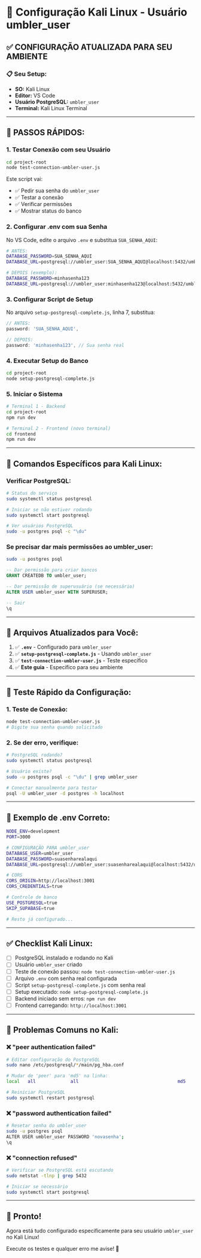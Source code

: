 # 🐉 Configuração Kali Linux - Usuário umbler_user

## ✅ **CONFIGURAÇÃO ATUALIZADA PARA SEU AMBIENTE**

### 📋 **Seu Setup:**
- **SO:** Kali Linux
- **Editor:** VS Code
- **Usuário PostgreSQL:** `umbler_user`
- **Terminal:** Kali Linux Terminal

---

## 🚀 **PASSOS RÁPIDOS:**

### 1. **Testar Conexão com seu Usuário**
```bash
cd project-root
node test-connection-umbler-user.js
```
Este script vai:
- ✅ Pedir sua senha do `umbler_user`
- ✅ Testar a conexão
- ✅ Verificar permissões
- ✅ Mostrar status do banco

### 2. **Configurar .env com sua Senha**
No VS Code, edite o arquivo `.env` e substitua `SUA_SENHA_AQUI`:

```bash
# ANTES:
DATABASE_PASSWORD=SUA_SENHA_AQUI
DATABASE_URL=postgresql://umbler_user:SUA_SENHA_AQUI@localhost:5432/umbler_webhook_db

# DEPOIS (exemplo):
DATABASE_PASSWORD=minhasenha123
DATABASE_URL=postgresql://umbler_user:minhasenha123@localhost:5432/umbler_webhook_db
```

### 3. **Configurar Script de Setup**
No arquivo `setup-postgresql-complete.js`, linha 7, substitua:
```javascript
// ANTES:
password: 'SUA_SENHA_AQUI',

// DEPOIS:
password: 'minhasenha123', // Sua senha real
```

### 4. **Executar Setup do Banco**
```bash
cd project-root
node setup-postgresql-complete.js
```

### 5. **Iniciar o Sistema**
```bash
# Terminal 1 - Backend
cd project-root
npm run dev

# Terminal 2 - Frontend (novo terminal)
cd frontend
npm run dev
```

---

## 🔧 **Comandos Específicos para Kali Linux:**

### Verificar PostgreSQL:
```bash
# Status do serviço
sudo systemctl status postgresql

# Iniciar se não estiver rodando
sudo systemctl start postgresql

# Ver usuários PostgreSQL
sudo -u postgres psql -c "\du"
```

### Se precisar dar mais permissões ao umbler_user:
```bash
sudo -u postgres psql
```
```sql
-- Dar permissão para criar bancos
GRANT CREATEDB TO umbler_user;

-- Dar permissão de superusuário (se necessário)
ALTER USER umbler_user WITH SUPERUSER;

-- Sair
\q
```

---

## 📁 **Arquivos Atualizados para Você:**

1. ✅ **`.env`** - Configurado para `umbler_user`
2. ✅ **`setup-postgresql-complete.js`** - Usando `umbler_user`
3. ✅ **`test-connection-umbler-user.js`** - Teste específico
4. ✅ **Este guia** - Específico para seu ambiente

---

## 🧪 **Teste Rápido da Configuração:**

### 1. **Teste de Conexão:**
```bash
node test-connection-umbler-user.js
# Digite sua senha quando solicitado
```

### 2. **Se der erro, verifique:**
```bash
# PostgreSQL rodando?
sudo systemctl status postgresql

# Usuário existe?
sudo -u postgres psql -c "\du" | grep umbler_user

# Conectar manualmente para testar
psql -U umbler_user -d postgres -h localhost
```

---

## 🎯 **Exemplo de .env Correto:**

```bash
NODE_ENV=development
PORT=3000

# CONFIGURAÇÃO PARA umbler_user
DATABASE_USER=umbler_user
DATABASE_PASSWORD=suasenharealaqui
DATABASE_URL=postgresql://umbler_user:suasenharealaqui@localhost:5432/umbler_webhook_db

# CORS
CORS_ORIGIN=http://localhost:3001
CORS_CREDENTIALS=true

# Controle de banco
USE_POSTGRESQL=true
SKIP_SUPABASE=true

# Resto já configurado...
```

---

## ✅ **Checklist Kali Linux:**

- [ ] PostgreSQL instalado e rodando no Kali
- [ ] Usuário `umbler_user` criado
- [ ] Teste de conexão passou: `node test-connection-umbler-user.js`
- [ ] Arquivo `.env` com senha real configurada
- [ ] Script `setup-postgresql-complete.js` com senha real
- [ ] Setup executado: `node setup-postgresql-complete.js`
- [ ] Backend iniciado sem erros: `npm run dev`
- [ ] Frontend carregando: `http://localhost:3001`

---

## 🚨 **Problemas Comuns no Kali:**

### ❌ "peer authentication failed"
```bash
# Editar configuração do PostgreSQL
sudo nano /etc/postgresql/*/main/pg_hba.conf

# Mudar de 'peer' para 'md5' na linha:
local   all             all                                     md5

# Reiniciar PostgreSQL
sudo systemctl restart postgresql
```

### ❌ "password authentication failed"
```bash
# Resetar senha do umbler_user
sudo -u postgres psql
ALTER USER umbler_user PASSWORD 'novasenha';
\q
```

### ❌ "connection refused"
```bash
# Verificar se PostgreSQL está escutando
sudo netstat -tlnp | grep 5432

# Iniciar se necessário
sudo systemctl start postgresql
```

---

## 🎉 **Pronto!**

Agora está tudo configurado especificamente para seu usuário `umbler_user` no Kali Linux! 

Execute os testes e qualquer erro me avise! 🚀